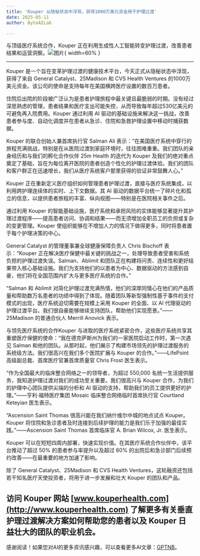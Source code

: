 ```yaml
---
title: 'Kouper 从隐秘状态中浮现，获得1000万美元资金用于护理过渡'
date: 2025-05-11
author: ByteAILab

---
```


与顶级医疗系统合作，Kouper 正在利用生成性人工智能转变护理过渡，改善患者结果和运营洞察。![图片](https://ai-techpark.com/wp-content/uploads/Kouper-Emerges.jpg){ width=60% }

---
Kouper 是一个旨在变革护理过渡的健康技术平台，今天正式从隐秘状态中浮现，获得了来自 General Catalyst、25Madison 和 CVS Health Ventures 的1000万美元资金。该公司的使命是支持每年在美国横跨医疗设置的数百万患者。

住院后出院的阶段被广泛认为是患者护理旅程中最关键且最脆弱的时期。没有经过深思熟虑的管理，患者结果和医疗支出可能失控，从而导致每年超过530亿美元的可避免再入院费用。Kouper 通过利用 AI 驱动的基础设施来解决这一挑战，改善患者参与度、自动化调度并在患者从急诊、住院和急救护理设置中移动时捕获数据。

Kouper 的联合创始人兼首席执行官 Salman Ali 表示：“在美国医疗系统中穿行的旅程充满挑战，特别是在从医院过渡到家庭环境时，往往困难重重。我们团队的亲身经历和与我们的孵化合作伙伴 25m Health 的迭代为 Kouper 及我们的绝对重点奠定了基础，旨在为每位离开医院的患者创造个性化的护理过渡体验。我们的团队和客户群正在迅速增长，我们从医疗系统客户那里获得的验证非常鼓舞人心。”

Kouper 正在重新定义医疗组织如何管理患者护理过渡，直接与医疗系统集成，以利用跨护理连续体的实时、上下文数据。其 AI 驱动的数据平台统一了碎片化和孤立的信息，以提供患者旅程的丰富、纵向视图——特别是在医院相关事件之后。

通过利用 Kouper 的智能基础设施，医疗系统和承担风险的实体能够显著提升其护理过渡程序——提高患者访问、协调和结果——而无须增加全职员工的负担或复杂的变更管理。Kouper 使组织能够在不增加人力的情况下做得更多，同时将患者置于每个护理决策的中心。

General Catalyst 的管理董事兼全球健康保障负责人 Chris Bischoff 表示：“Kouper 正在解决医疗保健中最关键的挑战之一，处理导致患者受害和系统负担的护理过渡失误。Salman、Ablimit 和团队正在构建将问责、连续性和更好结果带入核心基础设施。我们为支持他们的以患者为中心、数据驱动的方法感到自豪，他们将在全国范围内扩大与更多医疗系统的合作。”

“Salman 和 Ablimit 对简化护理过渡充满热情，他们的深厚同情心在他们的产品质量和帮助数万名患者的功绩中得到了体现。随着团队等新型强制性基于事件的支付模式的出现，医疗系统迫切需要在规模上采用 Kouper 的全面、以 AI 代理驱动的护理过渡平台。我们很自豪能够继续支持团队，帮助他们实现愿景。”——25Madison 的普通合伙人 Merrill Anovick 表示。

与领先医疗系统的合作Kouper 与进取的医疗系统紧密合作，这些医疗系统共享其重塑医疗保健的使命：“我在德克萨斯州为我们的一家医院启动工作时，第一次遇见 Salman 和他的团队。从那时起，他们展示了构建市场领先的护理过渡服务的系统级方法。我们很高兴在我们多个医院扩展与 Kouper 的合作。”——LifePoint 高级副总裁、首席医疗官兼首席质量官 Chris Frost 医生表示。

“作为全国最大的临床整合网络之一的领导者，为超过 550,000 名统一生活提供服务，我知道护理过渡对我们的成功至关重要。我们很高兴与 Kouper 合作，为我们的护理中心团队提供尖端的分析和 AI 驱动的支持，帮助我们的员工提供更好的护理。”——亨利·福特医疗集团 Mosaic 临床整合网络临时首席执行官 Courtland Keteyian 医生表示。

“Ascension Saint Thomas 很高兴能在我们纳什维尔中城的地点试点 Kouper。Kouper 将住院和急诊患者及时连接到后续护理的能力是我们乐于加强的最佳实践。”——Ascension Saint Thomas 首席临床官 A. Brian Wilcox, Jr. 医生表示。

Kouper 可以在短短四周内部署，快速实现价值。在其医疗系统合作伙伴中，该平台推动了超过 50% 的患者参与率提升以及超过 60% 的出院后和急诊部门后续预约改善——在最重要的地方加速了影响。

除了 General Catalyst、25Madison 和 CVS Health Ventures，这轮融资还包括若干知名医疗天使投资者，将用于进一步发展和壮大 Kouper 的团队和产品。

访问 Kouper 网站 [www.kouperhealth.com](http://www.kouperhealth.com) 了解更多有关垂直护理过渡解决方案如何帮助您的患者以及 Kouper 日益壮大的团队的职业机会。
---
感谢阅读！如果您对AI的更多资讯感兴趣，可以查看更多AI文章：[GPTNB](https://gptnb.com)。